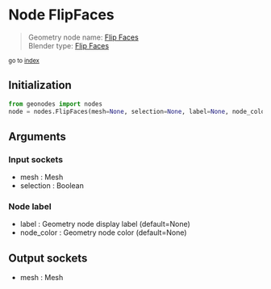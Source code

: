 
# Node FlipFaces

> Geometry node name: [Flip Faces](https://docs.blender.org/manual/en/latest/modeling/geometry_nodes/mesh/flip_faces.html)<br>
  Blender type: [Flip Faces](https://docs.blender.org/api/current/bpy.types.GeometryNodeFlipFaces.html)
  
<sub>go to [index](index.md)</sub>

## Initialization

```python
from geonodes import nodes
node = nodes.FlipFaces(mesh=None, selection=None, label=None, node_color=None)
```



## Arguments


### Input sockets

- mesh : Mesh
- selection : Boolean

### Node label

- label : Geometry node display label (default=None)
- node_color : Geometry node color (default=None)

## Output sockets

- mesh : Mesh
